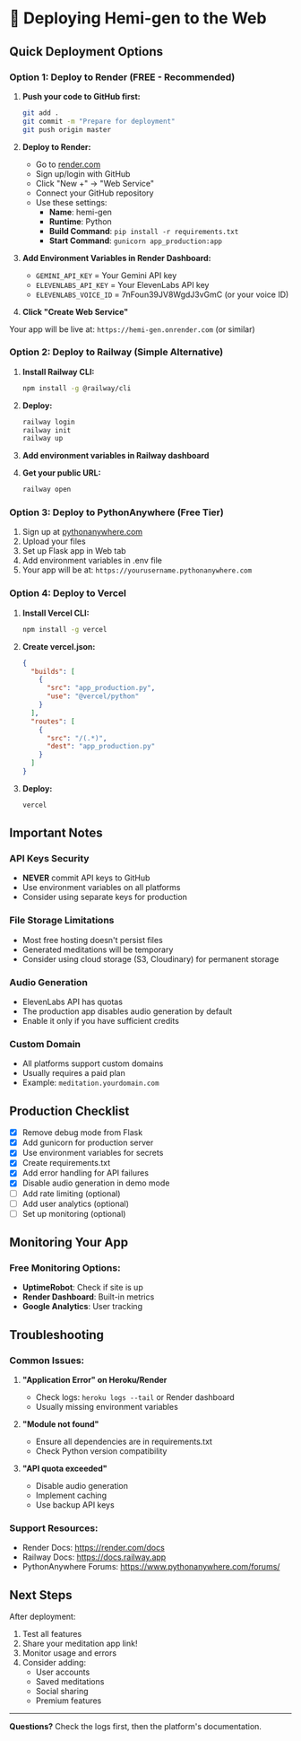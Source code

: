 # 🚀 Deploying Hemi-gen to the Web

## Quick Deployment Options

### Option 1: Deploy to Render (FREE - Recommended)

1. **Push your code to GitHub first:**
   ```bash
   git add .
   git commit -m "Prepare for deployment"
   git push origin master
   ```

2. **Deploy to Render:**
   - Go to [render.com](https://render.com)
   - Sign up/login with GitHub
   - Click "New +" → "Web Service"
   - Connect your GitHub repository
   - Use these settings:
     - **Name**: hemi-gen
     - **Runtime**: Python
     - **Build Command**: `pip install -r requirements.txt`
     - **Start Command**: `gunicorn app_production:app`
   
3. **Add Environment Variables in Render Dashboard:**
   - `GEMINI_API_KEY` = Your Gemini API key
   - `ELEVENLABS_API_KEY` = Your ElevenLabs API key
   - `ELEVENLABS_VOICE_ID` = 7nFoun39JV8WgdJ3vGmC (or your voice ID)

4. **Click "Create Web Service"**

Your app will be live at: `https://hemi-gen.onrender.com` (or similar)

### Option 2: Deploy to Railway (Simple Alternative)

1. **Install Railway CLI:**
   ```bash
   npm install -g @railway/cli
   ```

2. **Deploy:**
   ```bash
   railway login
   railway init
   railway up
   ```

3. **Add environment variables in Railway dashboard**

4. **Get your public URL:**
   ```bash
   railway open
   ```

### Option 3: Deploy to PythonAnywhere (Free Tier)

1. Sign up at [pythonanywhere.com](https://www.pythonanywhere.com)
2. Upload your files
3. Set up Flask app in Web tab
4. Add environment variables in .env file
5. Your app will be at: `https://yourusername.pythonanywhere.com`

### Option 4: Deploy to Vercel

1. **Install Vercel CLI:**
   ```bash
   npm install -g vercel
   ```

2. **Create vercel.json:**
   ```json
   {
     "builds": [
       {
         "src": "app_production.py",
         "use": "@vercel/python"
       }
     ],
     "routes": [
       {
         "src": "/(.*)",
         "dest": "app_production.py"
       }
     ]
   }
   ```

3. **Deploy:**
   ```bash
   vercel
   ```

## Important Notes

### API Keys Security
- **NEVER** commit API keys to GitHub
- Use environment variables on all platforms
- Consider using separate keys for production

### File Storage Limitations
- Most free hosting doesn't persist files
- Generated meditations will be temporary
- Consider using cloud storage (S3, Cloudinary) for permanent storage

### Audio Generation
- ElevenLabs API has quotas
- The production app disables audio generation by default
- Enable it only if you have sufficient credits

### Custom Domain
- All platforms support custom domains
- Usually requires a paid plan
- Example: `meditation.yourdomain.com`

## Production Checklist

- [x] Remove debug mode from Flask
- [x] Add gunicorn for production server
- [x] Use environment variables for secrets
- [x] Create requirements.txt
- [x] Add error handling for API failures
- [x] Disable audio generation in demo mode
- [ ] Add rate limiting (optional)
- [ ] Add user analytics (optional)
- [ ] Set up monitoring (optional)

## Monitoring Your App

### Free Monitoring Options:
- **UptimeRobot**: Check if site is up
- **Render Dashboard**: Built-in metrics
- **Google Analytics**: User tracking

## Troubleshooting

### Common Issues:

1. **"Application Error" on Heroku/Render**
   - Check logs: `heroku logs --tail` or Render dashboard
   - Usually missing environment variables

2. **"Module not found"**
   - Ensure all dependencies are in requirements.txt
   - Check Python version compatibility

3. **"API quota exceeded"**
   - Disable audio generation
   - Implement caching
   - Use backup API keys

### Support Resources:
- Render Docs: https://render.com/docs
- Railway Docs: https://docs.railway.app
- PythonAnywhere Forums: https://www.pythonanywhere.com/forums/

## Next Steps

After deployment:
1. Test all features
2. Share your meditation app link!
3. Monitor usage and errors
4. Consider adding:
   - User accounts
   - Saved meditations
   - Social sharing
   - Premium features

---

**Questions?** Check the logs first, then the platform's documentation.